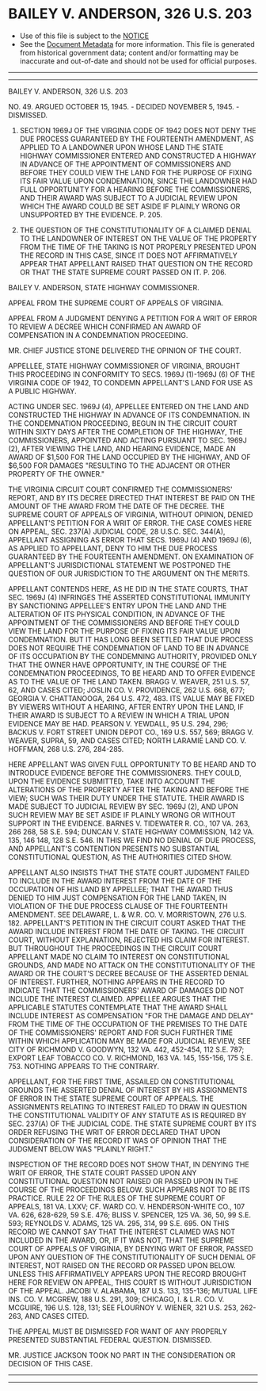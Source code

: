 ---
---

# BAILEY V. ANDERSON, 326 U.S. 203

* Use of this file is subject to the [NOTICE](https://github.com/publicdocs/notice/blob/master/NOTICE)
* See the [Document Metadata](../../../) for more information.
  This file is generated from historical government data; content and/or formatting may be inaccurate and out-of-date and should not be used for official purposes.

----------
----------

BAILEY V. ANDERSON, 326 U.S. 203

NO. 49.  ARGUED OCTOBER 15, 1945.  - DECIDED NOVEMBER 5, 1945.  - DISMISSED.

1.  SECTION 1969J OF THE VIRGINIA CODE OF 1942 DOES NOT DENY THE DUE PROCESS GUARANTEED BY THE FOURTEENTH AMENDMENT, AS APPLIED TO A LANDOWNER UPON WHOSE LAND THE STATE HIGHWAY COMMISSIONER ENTERED AND CONSTRUCTED A HIGHWAY IN ADVANCE OF THE APPOINTMENT OF COMMISSIONERS AND BEFORE THEY COULD VIEW THE LAND FOR THE PURPOSE OF FIXING ITS FAIR VALUE UPON CONDEMNATION, SINCE THE LANDOWNER HAD FULL OPPORTUNITY FOR A HEARING BEFORE THE COMMISSIONERS, AND THEIR AWARD WAS SUBJECT TO A JUDICIAL REVIEW UPON WHICH THE AWARD COULD BE SET ASIDE IF PLAINLY WRONG OR UNSUPPORTED BY THE EVIDENCE.  P. 205.

2.  THE QUESTION OF THE CONSTITUTIONALITY OF A CLAIMED DENIAL TO THE LANDOWNER OF INTEREST ON THE VALUE OF THE PROPERTY FROM THE TIME OF THE TAKING IS NOT PROPERLY PRESENTED UPON THE RECORD IN THIS CASE, SINCE IT DOES NOT AFFIRMATIVELY APPEAR THAT APPELLANT RAISED THAT QUESTION ON THE RECORD OR THAT THE STATE SUPREME COURT PASSED ON IT.  P. 206.

BAILEY V. ANDERSON, STATE HIGHWAY COMMISSIONER.

APPEAL FROM THE SUPREME COURT OF APPEALS OF VIRGINIA.

APPEAL FROM A JUDGMENT DENYING A PETITION FOR A WRIT OF ERROR TO REVIEW A DECREE WHICH CONFIRMED AN AWARD OF COMPENSATION IN A CONDEMNATION PROCEEDING.

MR. CHIEF JUSTICE STONE DELIVERED THE OPINION OF THE COURT.

APPELLEE, STATE HIGHWAY COMMISSIONER OF VIRGINIA, BROUGHT THIS PROCEEDING IN CONFORMITY TO SECS. 1969J (1)-1969J (6) OF THE VIRGINIA CODE OF 1942, TO CONDEMN APPELLANT'S LAND FOR USE AS A PUBLIC HIGHWAY.

ACTING UNDER SEC. 1969J (4), APPELLEE ENTERED ON THE LAND AND CONSTRUCTED THE HIGHWAY IN ADVANCE OF ITS CONDEMNATION.  IN THE CONDEMNATION PROCEEDING, BEGUN IN THE CIRCUIT COURT WITHIN SIXTY DAYS AFTER THE COMPLETION OF THE HIGHWAY, THE COMMISSIONERS, APPOINTED AND ACTING PURSUANT TO SEC. 1969J (2), AFTER VIEWING THE LAND, AND HEARING EVIDENCE, MADE AN AWARD OF $1,500 FOR THE LAND OCCUPIED BY THE HIGHWAY, AND OF $6,500 FOR DAMAGES "RESULTING TO THE ADJACENT OR OTHER PROPERTY OF THE OWNER."

THE VIRGINIA CIRCUIT COURT CONFIRMED THE COMMISSIONERS' REPORT, AND BY ITS DECREE DIRECTED THAT INTEREST BE PAID ON THE AMOUNT OF THE AWARD FROM THE DATE OF THE DECREE.  THE SUPREME COURT OF APPEALS OF VIRGINIA, WITHOUT OPINION, DENIED APPELLANT'S PETITION FOR A WRIT OF ERROR.  THE CASE COMES HERE ON APPEAL, SEC. 237(A) JUDICIAL CODE, 28 U.S.C. SEC. 344(A), APPELLANT ASSIGNING AS ERROR THAT SECS. 1969J (4) AND 1969J (6), AS APPLIED TO APPELLANT, DENY TO HIM THE DUE PROCESS GUARANTEED BY THE FOURTEENTH AMENDMENT.  ON EXAMINATION OF APPELLANT'S JURISDICTIONAL STATEMENT WE POSTPONED THE QUESTION OF OUR JURISDICTION TO THE ARGUMENT ON THE MERITS.

APPELLANT CONTENDS HERE, AS HE DID IN THE STATE COURTS, THAT SEC. 1969J (4) INFRINGES THE ASSERTED CONSTITUTIONAL IMMUNITY BY SANCTIONING APPELLEE'S ENTRY UPON THE LAND AND THE ALTERATION OF ITS PHYSICAL CONDITION, IN ADVANCE OF THE APPOINTMENT OF THE COMMISSIONERS AND BEFORE THEY COULD VIEW THE LAND FOR THE PURPOSE OF FIXING ITS FAIR VALUE UPON CONDEMNATION.  BUT IT HAS LONG BEEN SETTLED THAT DUE PROCESS DOES NOT REQUIRE THE CONDEMNATION OF LAND TO BE IN ADVANCE OF ITS OCCUPATION BY THE CONDEMNING AUTHORITY, PROVIDED ONLY THAT THE OWNER HAVE OPPORTUNITY, IN THE COURSE OF THE CONDEMNATION PROCEEDINGS, TO BE HEARD AND TO OFFER EVIDENCE AS TO THE VALUE OF THE LAND TAKEN.  BRAGG V. WEAVER, 251 U.S. 57, 62, AND CASES CITED; JOSLIN CO. V. PROVIDENCE, 262 U.S. 668, 677; GEORGIA V. CHATTANOOGA, 264 U.S. 472, 483.  ITS VALUE MAY BE FIXED BY VIEWERS WITHOUT A HEARING, AFTER ENTRY UPON THE LAND, IF THEIR AWARD IS SUBJECT TO A REVIEW IN WHICH A TRIAL UPON EVIDENCE MAY BE HAD.  PEARSON V. YEWDALL, 95 U.S. 294, 296; BACKUS V. FORT STREET UNION DEPOT CO., 169 U.S. 557, 569; BRAGG V. WEAVER, SUPRA, 59, AND CASES CITED; NORTH LARAMIE LAND CO. V. HOFFMAN, 268 U.S. 276, 284-285.

HERE APPELLANT WAS GIVEN FULL OPPORTUNITY TO BE HEARD AND TO INTRODUCE EVIDENCE BEFORE THE COMMISSIONERS.  THEY COULD, UPON THE EVIDENCE SUBMITTED, TAKE INTO ACCOUNT THE ALTERATIONS OF THE PROPERTY AFTER THE TAKING AND BEFORE THE VIEW; SUCH WAS THEIR DUTY UNDER THE STATUTE.  THEIR AWARD IS MADE SUBJECT TO JUDICIAL REVIEW BY SEC. 1969J (2), AND UPON SUCH REVIEW MAY BE SET ASIDE IF PLAINLY WRONG OR WITHOUT SUPPORT IN THE EVIDENCE.  BARNES V. TIDEWATER R. CO., 107 VA. 263, 266 268, 58 S.E. 594; DUNCAN V. STATE HIGHWAY COMMISSION, 142 VA. 135, 146 148, 128 S.E. 546.  IN THIS WE FIND NO DENIAL OF DUE PROCESS, AND APPELLANT'S CONTENTION PRESENTS NO SUBSTANTIAL CONSTITUTIONAL QUESTION, AS THE AUTHORITIES CITED SHOW.

APPELLANT ALSO INSISTS THAT THE STATE COURT JUDGMENT FAILED TO INCLUDE IN THE AWARD INTEREST FROM THE DATE OF THE OCCUPATION OF HIS LAND BY APPELLEE; THAT THE AWARD THUS DENIED TO HIM JUST COMPENSATION FOR THE LAND TAKEN, IN VIOLATION OF THE DUE PROCESS CLAUSE OF THE FOURTEENTH AMENDMENT.  SEE DELAWARE, L. & W.R. CO. V. MORRISTOWN, 276 U.S. 182.  APPELLANT'S PETITION IN THE CIRCUIT COURT ASKED THAT THE AWARD INCLUDE INTEREST FROM THE DATE OF TAKING.  THE CIRCUIT COURT, WITHOUT EXPLANATION, REJECTED HIS CLAIM FOR INTEREST.  BUT THROUGHOUT THE PROCEEDINGS IN THE CIRCUIT COURT APPELLANT MADE NO CLAIM TO INTEREST ON CONSTITUTIONAL GROUNDS, AND MADE NO ATTACK ON THE CONSTITUTIONALITY OF THE AWARD OR THE COURT'S DECREE BECAUSE OF THE ASSERTED DENIAL OF INTEREST.  FURTHER, NOTHING APPEARS IN THE RECORD TO INDICATE THAT THE COMMISSIONERS' AWARD OF DAMAGES DID NOT INCLUDE THE INTEREST CLAIMED.  APPELLEE ARGUES THAT THE APPLICABLE STATUTES CONTEMPLATE THAT THE AWARD SHALL INCLUDE INTEREST AS COMPENSATION "FOR THE DAMAGE AND DELAY" FROM THE TIME OF THE OCCUPATION OF THE PREMISES TO THE DATE OF THE COMMISSIONERS' REPORT AND FOR SUCH FURTHER TIME WITHIN WHICH APPLICATION MAY BE MADE FOR JUDICIAL REVIEW, SEE CITY OF RICHMOND V. GOODWYN, 132 VA. 442, 452-454, 112 S.E. 787; EXPORT LEAF TOBACCO CO. V. RICHMOND, 163 VA. 145, 155-156, 175 S.E. 753.  NOTHING APPEARS TO THE CONTRARY.

APPELLANT, FOR THE FIRST TIME, ASSAILED ON CONSTITUTIONAL GROUNDS THE ASSERTED DENIAL OF INTEREST BY HIS ASSIGNMENTS OF ERROR IN THE STATE SUPREME COURT OF APPEALS.  THE ASSIGNMENTS RELATING TO INTEREST FAILED TO DRAW IN QUESTION THE CONSTITUTIONAL VALIDITY OF ANY STATUTE AS IS REQUIRED BY SEC. 237(A) OF THE JUDICIAL CODE.  THE STATE SUPREME COURT BY ITS ORDER REFUSING THE WRIT OF ERROR DECLARED THAT UPON CONSIDERATION OF THE RECORD IT WAS OF OPINION THAT THE JUDGMENT BELOW WAS "PLAINLY RIGHT."

INSPECTION OF THE RECORD DOES NOT SHOW THAT, IN DENYING THE WRIT OF ERROR, THE STATE COURT PASSED UPON ANY CONSTITUTIONAL QUESTION NOT RAISED OR PASSED UPON IN THE COURSE OF THE PROCEEDINGS BELOW.  SUCH APPEARS NOT TO BE ITS PRACTICE.  RULE 22 OF THE RULES OF THE SUPREME COURT OF APPEALS, 181 VA. LXXV; CF. WARD CO. V. HENDERSON-WHITE CO., 107 VA. 626, 628-629, 59 S.E. 476; BLISS V. SPENCER, 125 VA. 36, 50, 99 S.E. 593; REYNOLDS V. ADAMS, 125 VA. 295, 314, 99 S.E. 695.  ON THIS RECORD WE CANNOT SAY THAT THE INTEREST CLAIMED WAS NOT INCLUDED IN THE AWARD, OR, IF IT WAS NOT, THAT THE SUPREME COURT OF APPEALS OF VIRGINIA, BY DENYING WRIT OF ERROR, PASSED UPON ANY QUESTION OF THE CONSTITUTIONALITY OF SUCH DENIAL OF INTEREST, NOT RAISED ON THE RECORD OR PASSED UPON BELOW.  UNLESS THIS AFFIRMATIVELY APPEARS UPON THE RECORD BROUGHT HERE FOR REVIEW ON APPEAL, THIS COURT IS WITHOUT JURISDICTION OF THE APPEAL.  JACOBI V. ALABAMA, 187 U.S. 133, 135-136; MUTUAL LIFE INS. CO. V. MCGREW, 188 U.S. 291, 309; CHICAGO, I. & L.R. CO. V. MCGUIRE, 196 U.S. 128, 131; SEE FLOURNOY V. WIENER, 321 U.S. 253, 262-263, AND CASES CITED.

THE APPEAL MUST BE DISMISSED FOR WANT OF ANY PROPERLY PRESENTED SUBSTANTIAL FEDERAL QUESTION.  DISMISSED.

MR. JUSTICE JACKSON TOOK NO PART IN THE CONSIDERATION OR DECISION OF THIS CASE.


----------
----------


